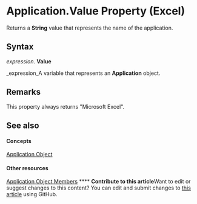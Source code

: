 
# Application.Value Property (Excel)

Returns a  **String** value that represents the name of the application.


## Syntax

 _expression_. **Value**

 _expression_A variable that represents an  **Application** object.


## Remarks

This property always returns "Microsoft Excel".


## See also


#### Concepts


 [Application Object](19b73597-5cf9-4f56-8227-b5211f657f6f.md)
#### Other resources


 [Application Object Members](4cb9ca42-8d07-cc9c-2d80-4eb9a5921e1e.md)
****   **Contribute to this article**Want to edit or suggest changes to this content? You can edit and submit changes to  [this article](https://github.com/jhershey00/VBA_Excel_Test/OpenXMLCon/articles/298063f3-d2b3-ba55-7dcd-7419093094fb.md) using GitHub.

